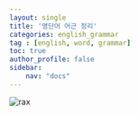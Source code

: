```yaml
---
layout: single
title: '영단어 어근 정리'
categories: english_grammar
tag : [english, word, grammar]
toc: true
author_profile: false
sidebar:
    nav: "docs"
---
```



![rax](https://ingu627.github.io/images/english/rax_in_sinsanghyun.jpg)